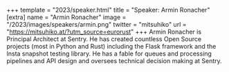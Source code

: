 +++
template = "2023/speaker.html"
title = "Speaker: Armin Ronacher"
[extra]
  name = "Armin Ronacher"
  image = "/2023/images/speakers/armin.png"
  twitter = "mitsuhiko"
  url = "https://mitsuhiko.at/?utm_source=eurorust"
+++
Armin Ronacher is Principal Architect at Sentry. He has created countless Open Source projects (most in Python and Rust) including the Flask framework and the Insta snapshot testing library. He has a fable for queues and processing pipelines and API design and oversees technical decision making at Sentry.